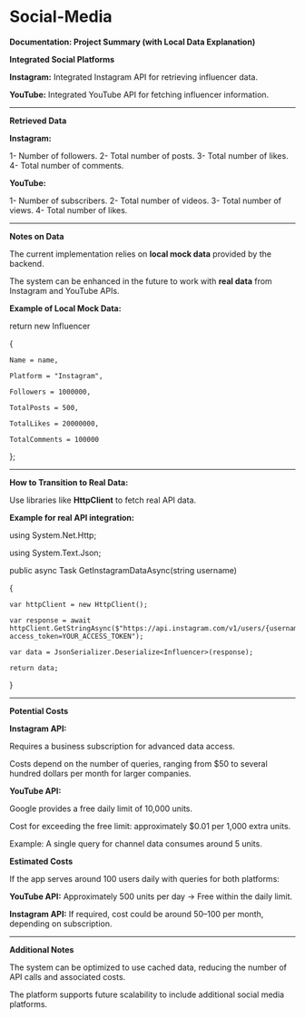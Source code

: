 # Social-Media
**Documentation: Project Summary (with Local Data Explanation)**

**Integrated Social Platforms**

**Instagram:** Integrated Instagram API for retrieving influencer data.

**YouTube:** Integrated YouTube API for fetching influencer information.

-------------------------------------------------------------

**Retrieved Data**

**Instagram:**

1- Number of followers.
2- Total number of posts.
3- Total number of likes.
4- Total number of comments.

**YouTube:**

1- Number of subscribers.
2- Total number of videos.
3- Total number of views.
4- Total number of likes.

-----------------------------------------------------------

**Notes on Data**

The current implementation relies on **local mock data** provided by the backend.

The system can be enhanced in the future to work with **real data** from Instagram and YouTube APIs.


**Example of Local Mock Data:**

return new Influencer

{

    Name = name,

    Platform = "Instagram",
    
    Followers = 1000000,
    
    TotalPosts = 500,
    
    TotalLikes = 20000000,
    
    TotalComments = 100000
    
};

-----------------------------------------

**How to Transition to Real Data:**

Use libraries like **HttpClient** to fetch real API data.

**Example for real API integration:**

using System.Net.Http;

using System.Text.Json;

public async Task<Influencer> GetInstagramDataAsync(string username)

{

    var httpClient = new HttpClient();
    
    var response = await httpClient.GetStringAsync($"https://api.instagram.com/v1/users/{username}?access_token=YOUR_ACCESS_TOKEN");
    
    var data = JsonSerializer.Deserialize<Influencer>(response);
    
    return data;
    
}

------------------------------------------------------

**Potential Costs**

**Instagram API:**

Requires a business subscription for advanced data access.

Costs depend on the number of queries, ranging from $50 to several hundred dollars per month for larger companies.

**YouTube API:**

Google provides a free daily limit of 10,000 units.

Cost for exceeding the free limit: approximately $0.01 per 1,000 extra units.

Example: A single query for channel data consumes around 5 units.

**Estimated Costs**

If the app serves around 100 users daily with queries for both platforms:

**YouTube API:** Approximately 500 units per day → Free within the daily limit.

**Instagram API:** If required, cost could be around $50–$100 per month, depending on subscription.

-----------------------------------------------------------------

**Additional Notes**

The system can be optimized to use cached data, reducing the number of API calls and associated costs.

The platform supports future scalability to include additional social media platforms.

